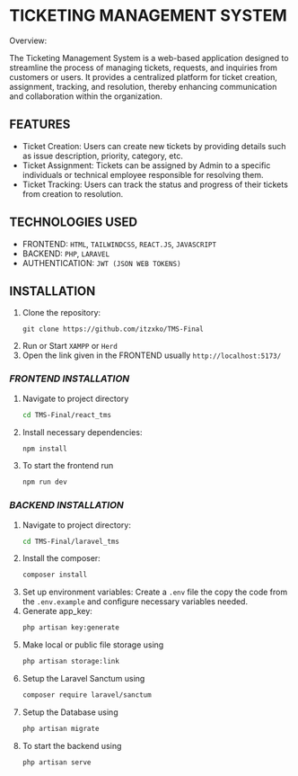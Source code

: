 # TICKETING MANAGEMENT SYSTEM

Overview:


The Ticketing Management System is a web-based application designed to streamline the process of managing tickets, requests, and inquiries from customers or users. It provides a centralized platform for ticket creation, assignment, tracking, and resolution, thereby enhancing communication and collaboration within the organization.

## FEATURES
- Ticket Creation: Users can create new tickets by providing details such as issue description, priority, category, etc.
- Ticket Assignment: Tickets can be assigned by Admin to a specific individuals or technical employee responsible for resolving them.
- Ticket Tracking: Users can track the status and progress of their tickets from creation to resolution.

## TECHNOLOGIES USED
- FRONTEND: `HTML`, `TAILWINDCSS`, `REACT.JS`, `JAVASCRIPT`
- BACKEND: `PHP`, `LARAVEL`
- AUTHENTICATION: `JWT (JSON WEB TOKENS)`

## INSTALLATION
1. Clone the repository:
   ```git
   git clone https://github.com/itzxko/TMS-Final
   ```
2. Run or Start `XAMPP` or `Herd`
3. Open the link given in the FRONTEND usually `http://localhost:5173/`

### ***FRONTEND INSTALLATION*** 
   1. Navigate to project directory
      ```bash
      cd TMS-Final/react_tms
      ```
   2. Install necessary dependencies:
      ```bash
      npm install
      ```
   3. To start the frontend run
      ```bash
      npm run dev
      ```
### ***BACKEND INSTALLATION***
   1. Navigate to project directory:
      ```bash
      cd TMS-Final/laravel_tms
      ```
   2. Install the composer:
      ```bash
      composer install
      ```
   3. Set up environment variables: Create a `.env` file the copy the code from the `.env.example` and configure necessary variables needed.
   4. Generate app_key:
      ```bash
      php artisan key:generate
      ```
   5. Make local or public file storage using
      ```bash
      php artisan storage:link
      ```
   6. Setup the Laravel Sanctum using
      ```bash
      composer require laravel/sanctum
      ```
   7. Setup the Database using
      ```bash
      php artisan migrate
      ```
   8. To start the backend  using
      ```bash
      php artisan serve
      ```
